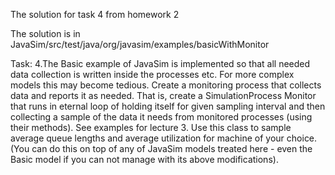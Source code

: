 
The solution for task 4 from homework 2

The solution is in JavaSim/src/test/java/org/javasim/examples/basicWithMonitor

Task: 4.The Basic example of JavaSim is implemented so that all needed data collection is written inside the processes etc. For more complex models this may become tedious. Create a monitoring process that collects data and reports it as needed. That is, create a SimulationProcess Monitor that runs in eternal loop of holding itself for given sampling interval and then collecting a sample of the data it needs from monitored processes (using their methods).  See examples for lecture 3. Use this class to sample average queue lengths and average utilization for machine of your choice. (You can do this on top of any of JavaSim models treated here - even the Basic model if you can not manage with its above modifications).

